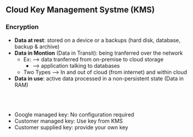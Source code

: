 ## Cloud Key Management Systme (KMS)

### Encryption
* **Data at rest**: stored on a device or a backups (hard disk, database, backup & archive)
* **Data in Montion** (Data in Transit): being tranferred over the network
  * Ex: --> data tranferred from on-premise to cloud storage
    * --> application talking to databases
  * Two Types --> In and out of cloud (from internet) and within cloud
* **Data in use**: active data processed in a non-persistent state (Data in RAM)

</br>
</br>
  
* Google managed key: No configuration required
* Customer managed key: Use key from KMS
* Customer supplied key: provide your own key

